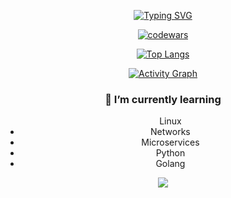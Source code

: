 <div align="center">

[![Typing SVG](https://readme-typing-svg.demolab.com/?lines=Hi,+I'm+network+engineer!;I+love+write+code.;Btw,+I+use+Arch+linux!&center=true&width=500&height=50&animation=scale-in)]()

[![codewars](https://www.codewars.com/users/grigoriy_st/badges/large)](https://www.codewars.com/users/grigoriy_st) 

[![Top Langs](https://github-readme-stats.vercel.app/api/top-langs/?username=grigoriy-st&layout=compact&theme=highcontrast&card_width=500&langs_count=9)](https://github.com/anuraghazra/github-readme-stats)



[![Activity Graph](https://github-readme-activity-graph.vercel.app/graph?username=grigoriy-st&theme=react-dark&area=true&hide_border=true&custom_title=My%20Activity)](https://github.com/ashutosh00710/github-readme-activity-graph)

<h3>🌱 I’m currently learning</h3>
<ul>
  <li type="none">Linux</li>
  <li>Networks</li>
  <li>Microservices</li>
  <li>Python</li>
  <li>Golang</li>
</ul>

![](https://komarev.com/ghpvc/?username=grigoriy-ste&color=blue)

</div>
<!--
**grigoriy-st/grigoriy-st** is a ✨ _special_ ✨ repository because its `README.md` (this file) appears on your GitHub profile.

Here are some ideas to get you started:

- 🔭 I’m currently working on ...
- 🌱 I’m currently learning ...
- 👯 I’m looking to collaborate on ...
- 🤔 I’m looking for help with ...
- 💬 Ask me about ...
- 📫 How to reach me: ...
- 😄 Pronouns: ...
- ⚡ Fun fact: ...
-->

